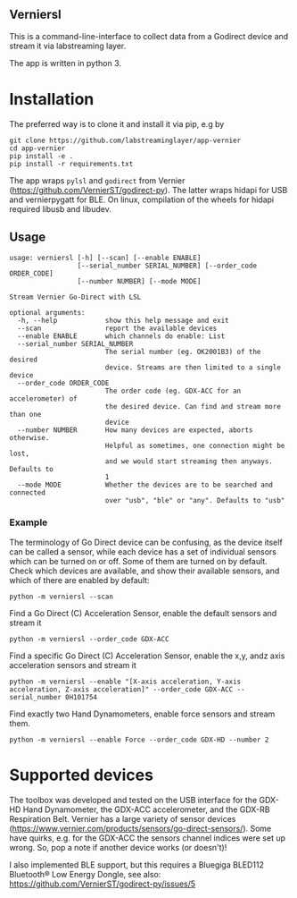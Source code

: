 ## Verniersl

This is a command-line-interface to collect data from a Godirect device and stream it via labstreaming layer. 

The app is written in python 3.

# Installation


The preferred way is to clone it and install it via pip, e.g by 
```
git clone https://github.com/labstreaminglayer/app-vernier
cd app-vernier
pip install -e .
pip install -r requirements.txt
```
The app wraps ```pylsl``` and ```godirect``` from Vernier (https://github.com/VernierST/godirect-py). The latter wraps hidapi for USB and vernierpygatt for BLE. On linux, compilation of the wheels for hidapi required libusb and libudev.

## Usage

```
usage: verniersl [-h] [--scan] [--enable ENABLE]
                 [--serial_number SERIAL_NUMBER] [--order_code ORDER_CODE]
                 [--number NUMBER] [--mode MODE]

Stream Vernier Go-Direct with LSL

optional arguments:
  -h, --help            show this help message and exit
  --scan                report the available devices
  --enable ENABLE       which channels do enable: List
  --serial_number SERIAL_NUMBER
                        The serial number (eg. OK2001B3) of the desired
                        device. Streams are then limited to a single device
  --order_code ORDER_CODE
                        The order code (eg. GDX-ACC for an accelerometer) of
                        the desired device. Can find and stream more than one
                        device
  --number NUMBER       How many devices are expected, aborts otherwise.
                        Helpful as sometimes, one connection might be lost,
                        and we would start streaming then anyways. Defaults to
                        1
  --mode MODE           Whether the devices are to be searched and connected
                        over "usb", "ble" or "any". Defaults to "usb"
```

### Example

The terminology of Go Direct device can be confusing, as the device itself can be called a sensor, while each device has a set of individual sensors which can be turned on or off. Some of them are turned on by default. Check which devices are available, and show their available sensors, and which of there are enabled by default:

```
python -m verniersl --scan
```

Find a Go Direct (C) Acceleration Sensor, enable the default sensors and stream it

```
python -m verniersl --order_code GDX-ACC
```

Find a specific Go Direct (C) Acceleration Sensor, enable the x,y, andz axis acceleration sensors and stream it

```
python -m verniersl --enable "[X-axis acceleration, Y-axis acceleration, Z-axis acceleration]" --order_code GDX-ACC --serial_number 0H101754
```

Find exactly two Hand Dynamometers, enable force sensors and stream them.

```
python -m verniersl --enable Force --order_code GDX-HD --number 2
```

# Supported devices

The toolbox was developed and tested on the USB interface for the GDX-HD Hand Dynamometer, the GDX-ACC accelerometer, and the GDX-RB Respiration Belt. Vernier has a large variety of sensor devices (https://www.vernier.com/products/sensors/go-direct-sensors/). Some have quirks, e.g. for the GDX-ACC the sensors channel indices were set up wrong. So, pop a note if another device works (or doesn't)!

I also implemented BLE support, but this requires a Bluegiga BLED112 Bluetooth® Low Energy Dongle, see also: https://github.com/VernierST/godirect-py/issues/5

